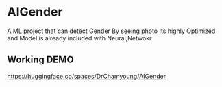 # AIGender
A ML project that can detect Gender By seeing photo Its highly Optimized  and Model is already included with Neural;Netwokr

## Working DEMO
https://huggingface.co/spaces/DrChamyoung/AIGender
